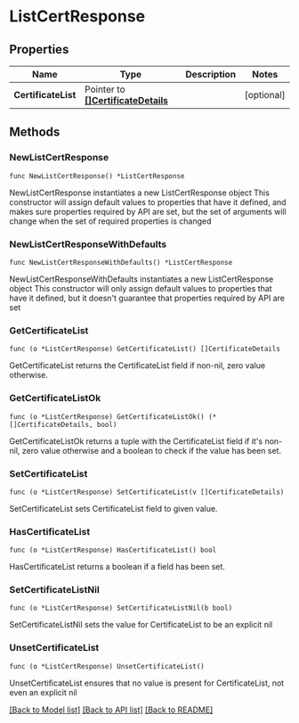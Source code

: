 # ListCertResponse

## Properties

Name | Type | Description | Notes
------------ | ------------- | ------------- | -------------
**CertificateList** | Pointer to [**[]CertificateDetails**](CertificateDetails.md) |  | [optional] 

## Methods

### NewListCertResponse

`func NewListCertResponse() *ListCertResponse`

NewListCertResponse instantiates a new ListCertResponse object
This constructor will assign default values to properties that have it defined,
and makes sure properties required by API are set, but the set of arguments
will change when the set of required properties is changed

### NewListCertResponseWithDefaults

`func NewListCertResponseWithDefaults() *ListCertResponse`

NewListCertResponseWithDefaults instantiates a new ListCertResponse object
This constructor will only assign default values to properties that have it defined,
but it doesn't guarantee that properties required by API are set

### GetCertificateList

`func (o *ListCertResponse) GetCertificateList() []CertificateDetails`

GetCertificateList returns the CertificateList field if non-nil, zero value otherwise.

### GetCertificateListOk

`func (o *ListCertResponse) GetCertificateListOk() (*[]CertificateDetails, bool)`

GetCertificateListOk returns a tuple with the CertificateList field if it's non-nil, zero value otherwise
and a boolean to check if the value has been set.

### SetCertificateList

`func (o *ListCertResponse) SetCertificateList(v []CertificateDetails)`

SetCertificateList sets CertificateList field to given value.

### HasCertificateList

`func (o *ListCertResponse) HasCertificateList() bool`

HasCertificateList returns a boolean if a field has been set.

### SetCertificateListNil

`func (o *ListCertResponse) SetCertificateListNil(b bool)`

 SetCertificateListNil sets the value for CertificateList to be an explicit nil

### UnsetCertificateList
`func (o *ListCertResponse) UnsetCertificateList()`

UnsetCertificateList ensures that no value is present for CertificateList, not even an explicit nil

[[Back to Model list]](../README.md#documentation-for-models) [[Back to API list]](../README.md#documentation-for-api-endpoints) [[Back to README]](../README.md)


